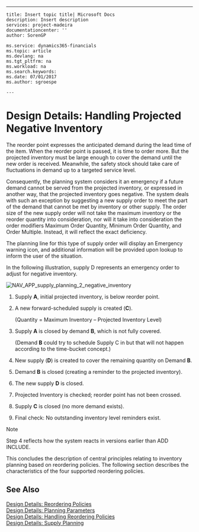 ---
    title: Insert topic title| Microsoft Docs
    description: Insert description
    services: project-madeira
    documentationcenter: ''
    author: SorenGP

    ms.service: dynamics365-financials
    ms.topic: article
    ms.devlang: na
    ms.tgt_pltfrm: na
    ms.workload: na
    ms.search.keywords:
    ms.date: 07/01/2017
    ms.author: sgroespe

    ---
# Design Details: Handling Projected Negative Inventory
The reorder point expresses the anticipated demand during the lead time of the item. When the reorder point is passed, it is time to order more. But the projected inventory must be large enough to cover the demand until the new order is received. Meanwhile, the safety stock should take care of fluctuations in demand up to a targeted service level.  
  
 Consequently, the planning system considers it an emergency if a future demand cannot be served from the projected inventory, or expressed in another way, that the projected inventory goes negative. The system deals with such an exception by suggesting a new supply order to meet the part of the demand that cannot be met by inventory or other supply. The order size of the new supply order will not take the maximum inventory or the reorder quantity into consideration, nor will it take into consideration the order modifiers Maximum Order Quantity, Minimum Order Quantity, and Order Multiple. Instead, it will reflect the exact deficiency.  
  
 The planning line for this type of supply order will display an Emergency warning icon, and additional information will be provided upon lookup to inform the user of the situation.  
  
 In the following illustration, supply D represents an emergency order to adjust for negative inventory.  
  
 ![](../ApplicationDesign/media/nav_app_supply_planning_2_negative_inventory.png "NAV\_APP\_supply\_planning\_2\_negative\_inventory")  
  
1.  Supply **A**, initial projected inventory, is below reorder point.  
  
2.  A new forward\-scheduled supply is created \(**C**\).  
  
     \(Quantity \= Maximum Inventory – Projected Inventory Level\)  
  
3.  Supply **A** is closed by demand **B**, which is not fully covered.  
  
     \(Demand **B** could try to schedule Supply C in but that will not happen according to the time\-bucket concept.\)  
  
4.  New supply \(**D**\) is created to cover the remaining quantity on Demand **B**.  
  
5.  Demand **B** is closed \(creating a reminder to the projected inventory\).  
  
6.  The new supply **D** is closed.  
  
7.  Projected Inventory is checked; reorder point has not been crossed.  
  
8.  Supply **C** is closed \(no more demand exists\).  
  
9. Final check: No outstanding inventory level reminders exist.  
  
> [!NOTE]  
>  Step 4 reflects how the system reacts in versions earlier than ADD INCLUDE<!--[!INCLUDE[nav2009sp1](../ApplicationDesign/includes/nav2009sp1_md.md)]-->.  
  
 This concludes the description of central principles relating to inventory planning based on reordering policies. The following section describes the characteristics of the four supported reordering policies.  
  
## See Also  
 [Design Details: Reordering Policies](../ApplicationDesign/design-details-reordering-policies.md)   
 [Design Details: Planning Parameters](../ApplicationDesign/design-details-planning-parameters.md)   
 [Design Details: Handling Reordering Policies](../ApplicationDesign/design-details-handling-reordering-policies.md)   
 [Design Details: Supply Planning](../ApplicationDesign/design-details-supply-planning.md)